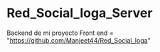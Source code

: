 # Red_Social_Ioga_Server
Backend de mi proyecto
Front end = "https://github.com/Manjeet44/Red_Social_Ioga"

